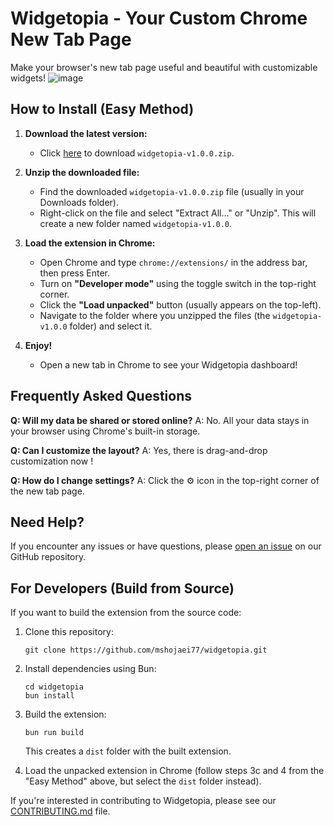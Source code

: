 # Widgetopia - Your Custom Chrome New Tab Page

Make your browser's new tab page useful and beautiful with customizable widgets!
![image](https://github.com/user-attachments/assets/b64d08cb-f6cb-4713-a6d1-5686e7175e05)

## How to Install (Easy Method)

1.  **Download the latest version:**
    *   Click [here](https://raw.githubusercontent.com/mshojaei77/Widgetopia/refs/heads/main/widgetopia-v1.0.0.zip) to download `widgetopia-v1.0.0.zip`.

2.  **Unzip the downloaded file:**
    *   Find the downloaded `widgetopia-v1.0.0.zip` file (usually in your Downloads folder).
    *   Right-click on the file and select "Extract All..." or "Unzip". This will create a new folder named `widgetopia-v1.0.0`.

3.  **Load the extension in Chrome:**
    *   Open Chrome and type `chrome://extensions/` in the address bar, then press Enter.
    *   Turn on **"Developer mode"** using the toggle switch in the top-right corner.
    *   Click the **"Load unpacked"** button (usually appears on the top-left).
    *   Navigate to the folder where you unzipped the files (the `widgetopia-v1.0.0` folder) and select it.

4.  **Enjoy!**
    *   Open a new tab in Chrome to see your Widgetopia dashboard!

## Frequently Asked Questions

**Q: Will my data be shared or stored online?**
A: No. All your data stays in your browser using Chrome's built-in storage.

**Q: Can I customize the layout?**
A: Yes, there is drag-and-drop customization now !

**Q: How do I change settings?**
A: Click the ⚙️ icon in the top-right corner of the new tab page.

## Need Help?

If you encounter any issues or have questions, please [open an issue](https://github.com/mshojaei77/widgetopia/issues) on our GitHub repository.

## For Developers (Build from Source)

If you want to build the extension from the source code:

1. Clone this repository:
   ```
   git clone https://github.com/mshojaei77/widgetopia.git
   ```

2. Install dependencies using Bun:
   ```
   cd widgetopia
   bun install
   ```

3. Build the extension:
   ```
   bun run build
   ```
   This creates a `dist` folder with the built extension.

4. Load the unpacked extension in Chrome (follow steps 3c and 4 from the "Easy Method" above, but select the `dist` folder instead).

If you're interested in contributing to Widgetopia, please see our [CONTRIBUTING.md](CONTRIBUTING.md) file.
